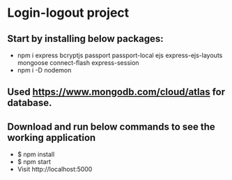 # Login-logout project

## Start by installing below packages:
- npm i express bcryptjs passport passport-local ejs express-ejs-layouts mongoose connect-flash express-session 
- npm i -D nodemon

## Used https://www.mongodb.com/cloud/atlas for database.


## Download and run below commands to see the working application

- $ npm install
- $ npm start 
- Visit http://localhost:5000

